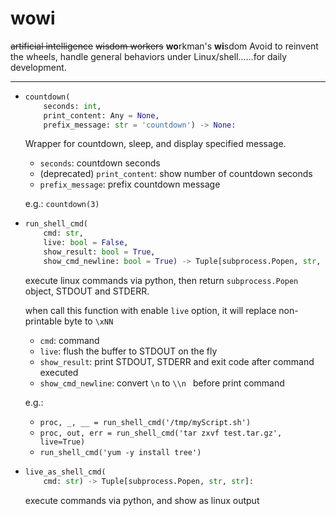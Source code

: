 # wowi

~~artificial intelligence~~
~~wisdom workers~~
**wo**rkman's **wi**sdom
Avoid to reinvent the wheels, handle general behaviors under Linux/shell......for daily development.


----

-   ```python
    countdown(
        seconds: int,
        print_content: Any = None,
        prefix_message: str = 'countdown') -> None:
    ```

    Wrapper for countdown, sleep, and display specified message.

    -   `seconds`: countdown seconds
    -   (deprecated) `print_content`: show number of countdown seconds
    -   `prefix_message`: prefix countdown message

    e.g.:   `countdown(3)`



-   ```python
    run_shell_cmd(
        cmd: str,
        live: bool = False,
        show_result: bool = True,
        show_cmd_newline: bool = True) -> Tuple[subprocess.Popen, str, str]:
    ```

    execute linux commands via python, then return `subprocess.Popen` object, STDOUT and STDERR.

    when call this function with enable `live` option, it will replace non-printable byte to `\xNN`

    -   `cmd`: command
    -   `live`: flush the buffer to STDOUT on the fly
    -   `show_result`: print STDOUT, STDERR and exit code after command executed
    -   `show_cmd_newline`: convert `\n` to `\\n ` before print command

    e.g.:
    -   `proc, _, __ = run_shell_cmd('/tmp/myScript.sh')`
    -   `proc, out, err = run_shell_cmd('tar zxvf test.tar.gz', live=True)`
    -   `run_shell_cmd('yum -y install tree')`



-   ```python
    live_as_shell_cmd(
        cmd: str) -> Tuple[subprocess.Popen, str, str]:
    ```

    execute commands via python, and show as linux output
